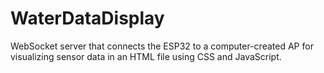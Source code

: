 # WaterDataDisplay
WebSocket server that connects the ESP32 to a computer-created AP for visualizing sensor data in an HTML file using CSS and JavaScript.
